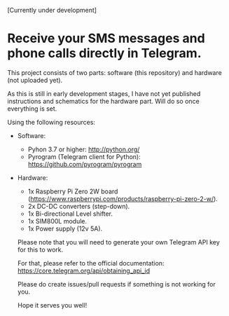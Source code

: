 [Currently under development]

# Receive your SMS messages and phone calls directly in Telegram.

This project consists of two parts: software (this repository) and hardware (not uploaded yet).

As this is still in early development stages, I have not yet published instructions and schematics for the hardware part. Will do so once everything is set.

Using the following resources:

* Software:
  * Pyhon 3.7 or higher: http://python.org/
  * Pyrogram (Telegram client for Python): https://github.com/pyrogram/pyrogram

* Hardware:
  * 1x Raspberry Pi Zero 2W board (https://www.raspberrypi.com/products/raspberry-pi-zero-2-w/).
  * 2x DC-DC converters (step-down).
  * 1x Bi-directional Level shifter.
  * 1x SIM800L module.
  * 1x Power supply (12v 5A).
  
  Please note that you will need to generate your own Telegram API key for this to work.
  
  For that, please refer to the official documentation: https://core.telegram.org/api/obtaining_api_id
  
  Please do create issues/pull requests if something is not working for you.
  
  Hope it serves you well!

